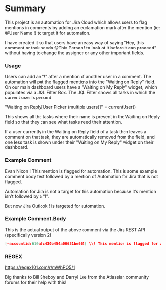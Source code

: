 # Summary

This project is an automation for Jira Cloud which allows users to flag mentions in comments by adding an exclamation mark after the mention (ie: @User Name !) to target it for automation.

I have created it so that users have an easy way of saying "Hey, this comment or task needs @This Person ! to look at it before it can proceed" without having to change the assignee or any other important fields.

### Usage

Users can add an "!" after a mention of another user in a comment. The automation will put the flagged mentions into the "Waiting on Reply" field. On our main dashboard users have a "Waiting on My Reply" widget, which populates via a JQL Filter Box. The JQL Filter shows all tasks in which the current user is present 

"Waiting on Reply[User Picker (multiple users)]" = currentUser()

This shows all the tasks where their name is present in the Waiting on Reply field so that they can see what tasks need their attention.

If a user currently in the Waiting on Reply field of a task then leaves a comment on that task, they are automatically removed from the field, and one less task is shown under their "Waiting on My Reply" widget on their dashboard. 


### Example Comment
Evan Nixon ! This mention is flagged for automation.
This is some example comment body text followed by a mention of Automation for Jira that is not flagged.

Automation for Jira is not a target for this automation because it’s mention isn’t followed by a “!”. 

But now Jira Outlook ! is targeted for automation. 

### Example Comment.Body

This is the actual output of the above comment via the Jira REST API (specifically version 2)

```json
[~accountid:610a6c430b454a00681be664] \\! This mention is flagged for automation.\nThis is some example comment body text followed by a mention of [~accountid:557058:f58131cb-b67d-43c7-b30d-6b58d40bd077] that is not flagged.\n\n\n[~accountid:557058:f58131cb-b67d-43c7-b30d-6b58d40bd077] is not a target for this automation because it's mention isn't followed by a "!". \n\nBut now [~accountid:5d53f3cbc6b9320d9ea5bdc2] \\! is targeted for automation. 
```

### REGEX

https://regex101.com/r/mWhPO5/1


Big thanks to Bill Sheboy and Darryl Lee from the Atlassian community forums for their help with this!
